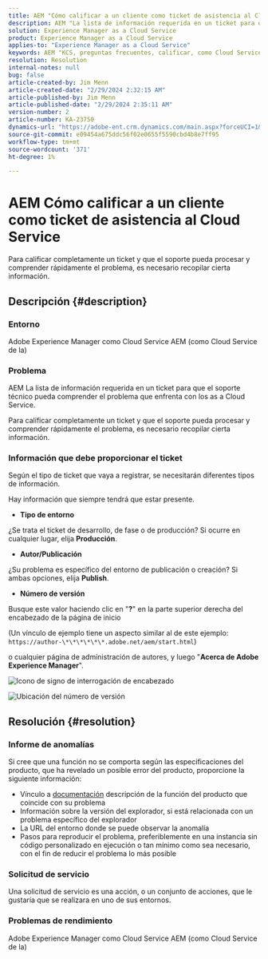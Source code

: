 ```yaml
---
title: AEM "Cómo calificar a un cliente como ticket de asistencia al Cloud Service"
description: AEM "La lista de información requerida en un ticket para que el soporte pueda comprender el problema que enfrenta con los as a Cloud Service."
solution: Experience Manager as a Cloud Service
product: Experience Manager as a Cloud Service
applies-to: "Experience Manager as a Cloud Service"
keywords: AEM "KCS, preguntas frecuentes, calificar, como Cloud Service, Adobe Experience Manager como Cloud Service, ticket de asistencia"
resolution: Resolution
internal-notes: null
bug: false
article-created-by: Jim Menn
article-created-date: "2/29/2024 2:32:15 AM"
article-published-by: Jim Menn
article-published-date: "2/29/2024 2:35:11 AM"
version-number: 2
article-number: KA-23750
dynamics-url: "https://adobe-ent.crm.dynamics.com/main.aspx?forceUCI=1&pagetype=entityrecord&etn=knowledgearticle&id=38c40abe-aad6-ee11-9079-6045bd006268"
source-git-commit: e09454a675ddc56f02e0655f5590cbd4b8e7ff95
workflow-type: tm+mt
source-wordcount: '371'
ht-degree: 1%

---
```


# AEM Cómo calificar a un cliente como ticket de asistencia al Cloud Service


Para calificar completamente un ticket y que el soporte pueda procesar y comprender rápidamente el problema, es necesario recopilar cierta información.

## Descripción {#description}


### Entorno

Adobe Experience Manager como Cloud Service AEM (como Cloud Service de la)

### Problema

AEM La lista de información requerida en un ticket para que el soporte técnico pueda comprender el problema que enfrenta con los as a Cloud Service.

Para calificar completamente un ticket y que el soporte pueda procesar y comprender rápidamente el problema, es necesario recopilar cierta información.

### Información que debe proporcionar el ticket

Según el tipo de ticket que vaya a registrar, se necesitarán diferentes tipos de información.

Hay información que siempre tendrá que estar presente.

- <b>Tipo de entorno</b>


¿Se trata el ticket de desarrollo, de fase o de producción? Si ocurre en cualquier lugar, elija <b>Producción</b>.

- <b>Autor/Publicación</b>


¿Su problema es específico del entorno de publicación o creación? Si ambas opciones, elija <b>Publish</b>.

- <b>Número de versión</b>


Busque este valor haciendo clic en &quot;<b>?</b>&quot; en la parte superior derecha del encabezado de la página de inicio

(Un vínculo de ejemplo tiene un aspecto similar al de este ejemplo: `https://author-\*\*\*\*\*\*.adobe.net/aem/start.html`)

o cualquier página de administración de autores, y luego &quot;<b>Acerca de Adobe Experience Manager</b>&quot;.

![Icono de signo de interrogación de encabezado](https://helpx.adobe.com/content/dam/help/en/experience-manager/kb/how-to-fully-qualify-an-AEM-as-a-cloud-service-ticket/jcr_content/main-pars/image/question_mark_topheader.jpg.img.jpg)

![Ubicación del número de versión](https://helpx.adobe.com/content/dam/help/en/experience-manager/kb/how-to-fully-qualify-an-AEM-as-a-cloud-service-ticket/jcr_content/main-pars/image_23429537/release_number.jpg.img.jpg)

## Resolución {#resolution}


### Informe de anomalías

Si cree que una función no se comporta según las especificaciones del producto, que ha revelado un posible error del producto, proporcione la siguiente información:

- Vínculo a [documentación](https://experienceleague.adobe.com/docs/?lang=es) descripción de la función del producto que coincide con su problema
- Información sobre la versión del explorador, si está relacionada con un problema específico del explorador
- La URL del entorno donde se puede observar la anomalía
- Pasos para reproducir el problema, preferiblemente en una instancia sin código personalizado en ejecución o tan mínimo como sea necesario, con el fin de reducir el problema lo más posible

### Solicitud de servicio

Una solicitud de servicio es una acción, o un conjunto de acciones, que le gustaría que se realizara en uno de sus entornos.

### Problemas de rendimiento

Adobe Experience Manager como Cloud Service AEM (como Cloud Service de la)
